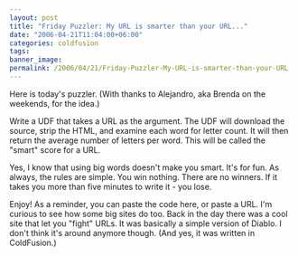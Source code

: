 ```yaml
---
layout: post
title: "Friday Puzzler: My URL is smarter than your URL..."
date: "2006-04-21T11:04:00+06:00"
categories: coldfusion 
tags: 
banner_image: 
permalink: /2006/04/21/Friday-Puzzler-My-URL-is-smarter-than-your-URL
---
```


Here is today's puzzler. (With thanks to Alejandro, aka Brenda on the weekends, for the idea.)

Write a UDF that takes a URL as the argument. The UDF will download the source, strip the HTML, and examine each word for letter count. It will then return the average number of letters per word. This will be called the "smart" score for a URL.

Yes, I know that using big words doesn't make you smart. It's for fun. As always, the rules are simple. You win nothing. There are no winners. If it takes you more than five minutes to write it - you lose. 

Enjoy! As a reminder, you can paste the code here, or paste a URL. I'm curious to see how some big sites do too. Back in the day there was a cool site that let you "fight" URLs. It was basically a simple version of Diablo. I don't think it's around anymore though. (And yes, it was written in ColdFusion.)